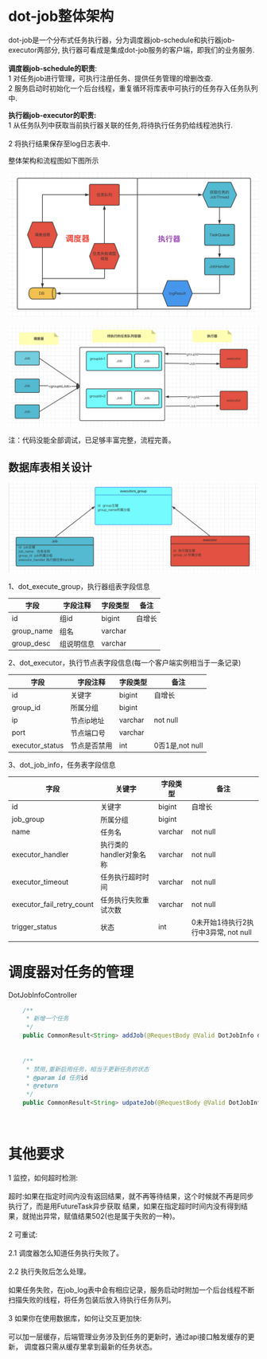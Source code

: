 # dot-job整体架构

dot-job是一个分布式任务执行器，分为调度器job-schedule和执行器job-executor两部分,
执行器可看成是集成dot-job服务的客户端，即我们的业务服务.<br />  
**调度器job-schedule的职责**:<br />
1 对任务job进行管理，可执行注册任务、提供任务管理的增删改查.<br />
2 服务启动时初始化一个后台线程，重复循环将库表中可执行的任务存入任务队列中.<br />

**执行器job-executor的职责:**  
1 从任务队列中获取当前执行器关联的任务,将待执行任务扔给线程池执行.<br />  
2 将执行结果保存至log日志表中.<br />  


整体架构和流程图如下图所示

![dot-job架构](https://github.com/shuxunyer/dot-job/blob/main/dot-job%20%E6%9E%B6%E6%9E%84%E5%9B%BE.jpg)

![dot-job流程图](https://github.com/shuxunyer/dot-job/blob/main/dot-job%E6%B5%81%E7%A8%8B%E5%9B%BE.jpg)



注：代码没能全部调试，已足够丰富完整，流程完善。


## 数据库表相关设计
![dot-job表关联图](https://github.com/shuxunyer/dot-job/blob/main/dot-job%E8%A1%A8%E5%85%B3%E8%81%94%E5%85%B3%E7%B3%BB%E5%9B%BE.jpg)

1、dot_execute_group，执行器组表字段信息

| 字段 | 字段注释 | 字段类型 | 备注         |
| ---- | -------- | -------- | ------------ |
| id   | 组id   | bigint   | 自增长       |
| group_name | 组名     | varchar  |              |
| group_desc | 组说明信息     | varchar  |              |

2、dot_executor，执行节点表字段信息(每一个客户端实例相当于一条记录)

| 字段    | 字段注释     | 字段类型 | 备注            |
| ------- | ------------ | -------- | --------------- |
| id      | 关键字       | bigint   | 自增长          |
| group_id | 所属分组     | bigint   |                 |
| ip      | 节点ip地址   | varchar  | not null        |
| port    | 节点端口号   | varchar  |                 |
| executor_status | 节点是否禁用 | int      | 0否1是,not null |

3、dot_job_info，任务表字段信息

| 字段     | 关键字   | 字段类型 | 备注                                 |
| -------- | -------- | -------- | ------------------------------------ |
| id       | 关键字   | bigint   | 自增长                               |
| job_group  | 所属分组 | bigint   |                                      |
| name     | 任务名   | varchar  | not null                             |
| executor_handler | 执行类的handler对象名称 | varchar  | not null                             |
| executor_timeout | 任务执行超时时间 | varchar  | not null                             |
| executor_fail_retry_count | 任务执行失败重试次数 | varchar  | not null                             |
| trigger_status   | 状态     | int      | 0未开始1待执行2执行中3异常, not null |
                 |


# 调度器对任务的管理

DotJobInfoController

```java
    /**
     * 新增一个任务
     */
    public CommonResult<String> addJob(@RequestBody @Valid DotJobInfo dotJobInfo)


    /**
     * 禁用,重新启用任务，相当于更新任务的状态
     * @param id 任务id
     * @return
     */
    public CommonResult<String> udpateJob(@RequestBody @Valid DotJobInfo dotJobInfo)

  
```
# 其他要求
1 监控，如何超时检测:<br />    
超时:如果在指定时间内没有返回结果，就不再等待结果，这个时候就不再是同步执行了，而是用FutureTask异步获取
结果，如果在指定超时时间内没有得到结果，就抛出异常，赋值结果502(也是属于失败的一种)。<br />    
2 可重试:<br />    
2.1 调度器怎么知道任务执行失败了。<br />    
2.2 执行失败后怎么处理。<br />   
如果任务失败，在job_log表中会有相应记录，服务启动时附加一个后台线程不断扫描失败的线程，将任务包装后放入待执行任务队列。<br />    
3 如果你在使用数据库，如何让交互更加快:<br />    
可以加一层缓存，后端管理业务涉及到任务的更新时，通过api接口触发缓存的更新，
调度器只需从缓存里拿到最新的任务状态。<br />    

